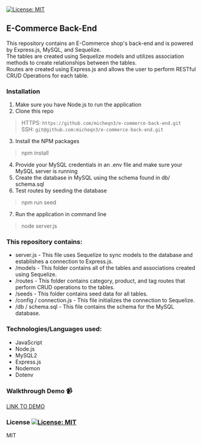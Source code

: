 
[![License: MIT](https://img.shields.io/badge/License-MIT-yellow.svg)](https://opensource.org/licenses/MIT)
## E-Commerce Back-End

This repository contains an E-Commerce shop's back-end and is powered by Express.js, MySQL, and Sequelize. <br>
The tables are created using Sequelize models and utilizes association methods to create relationships between the tables. <br>
Routes are created using Express.js and allows the user to perform RESTful CRUD Operations for each table.

### Installation 

1. Make sure you have Node.js to run the application
2. Clone this repo
> HTTPS: `https://github.com/micheqn3/e-commerce-back-end.git` <br>
> SSH: `git@github.com:micheqn3/e-commerce-back-end.git`
3. Install the NPM packages
> npm install
4. Provide your MySQL credentials in an .env file and make sure your MySQL server is running
5. Create the database in MySQL using the schema found in db/ schema.sql
6. Test routes by seeding the database
> npm run seed
7. Run the application in command line 
> node server.js


### This repository contains: 

- server.js - This file uses Sequelize to sync models to the database and establishes a connection to Express.js.
- /models - This folder contains all of the tables and associations created using Sequelize.
- /routes - This folder contains category, product, and tag routes that perform CRUD operations to the tables.
- /seeds - This folder contains seed data for all tables.
- /config / connection.js - This file initializes the connection to Sequelize.
- /db / schema.sql - This file contains the schema for the MySQL database.

### Technologies/Languages used: 

  - JavaScript
  - Node.js
  - MySQL2
  - Express.js
  - Nodemon
  - Dotenv

### Walkthrough Demo :video_camera:

[LINK TO DEMO](https://drive.google.com/file/d/19M-tdL8rBptRbpdvkbAC5qbYLU-tc1SU/view)


### License [![License: MIT](https://img.shields.io/badge/License-MIT-yellow.svg)](https://opensource.org/licenses/MIT)

MIT
